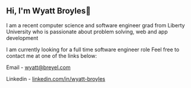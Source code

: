 ## Hi, I'm Wyatt Broyles🤟

I am a recent computer science and software engineer grad from Liberty University who is passionate about problem solving, web and app development

I am currently looking for a full time software engineer role
Feel free to contact me at one of the links below:

Email - [wyatt@breyel.com](wyatt@breyel.com)

Linkedin - [linkedin.com/in/wyatt-broyles](https://www.linkedin.com/in/wyatt-broyles-6b7429200/)

<!--
**wyattbroyles/wyattbroyles** is a ✨ _special_ ✨ repository because its `README.md` (this file) appears on your GitHub profile.

Here are some ideas to get you started:

- 🔭 I’m currently working on ...
- 🌱 I’m currently learning ...
- 👯 I’m looking to collaborate on ...
- 🤔 I’m looking for help with ...
- 💬 Ask me about ...
- 📫 How to reach me: ...
- 😄 Pronouns: ...
- ⚡ Fun fact: ...
-->
